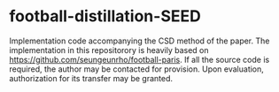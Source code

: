 # football-distillation-SEED
Implementation code accompanying the CSD method of the paper. The implementation in this repositorory is heavily based on https://github.com/seungeunrho/football-paris. If all the source code is required, the author may be contacted for provision. Upon evaluation, authorization for its transfer may be granted.
